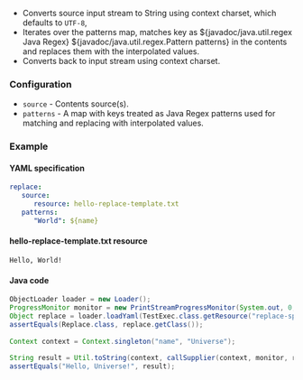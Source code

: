 * Converts source input stream to String using context charset, which defaults to ``UTF-8``, 
* Iterates over the patterns map, matches key as ${javadoc/java.util.regex Java Regex} ${javadoc/java.util.regex.Pattern patterns} in the contents and replaces them with the interpolated values.
* Converts back to input stream using context charset.

### Configuration

* ``source`` - Contents source(s).
* ``patterns`` - A map with keys treated as Java Regex patterns used for matching and replacing with interpolated values.

### Example

#### YAML specification

```yaml
replace:
   source:
      resource: hello-replace-template.txt
   patterns:
      "World": ${name}
```

#### hello-replace-template.txt resource

```
Hello, World!
```

#### Java code

```java
ObjectLoader loader = new Loader();
ProgressMonitor monitor = new PrintStreamProgressMonitor(System.out, 0, 4, false);
Object replace = loader.loadYaml(TestExec.class.getResource("replace-spec.yml"), monitor);
assertEquals(Replace.class, replace.getClass());
		
Context context = Context.singleton("name", "Universe");		
		
String result = Util.toString(context, callSupplier(context, monitor, replace));
assertEquals("Hello, Universe!", result);
```
    